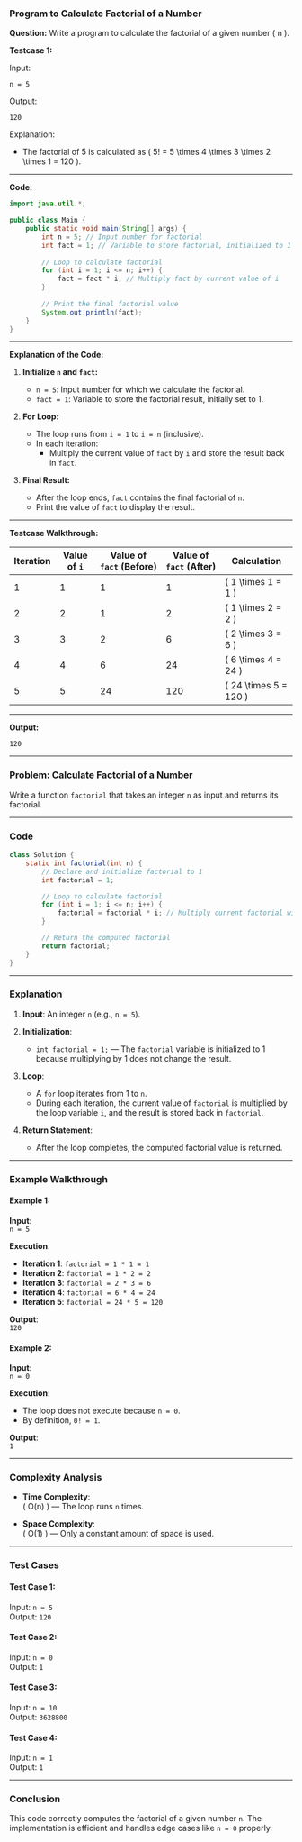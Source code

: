 

### **Program to Calculate Factorial of a Number**

**Question:**
Write a program to calculate the factorial of a given number \( n \).

**Testcase 1:**

Input:
```
n = 5
```

Output:
```
120
```

Explanation:
- The factorial of 5 is calculated as \( 5! = 5 \times 4 \times 3 \times 2 \times 1 = 120 \).

---

**Code:**

```java
import java.util.*;

public class Main {
    public static void main(String[] args) {
        int n = 5; // Input number for factorial
        int fact = 1; // Variable to store factorial, initialized to 1
        
        // Loop to calculate factorial
        for (int i = 1; i <= n; i++) {
            fact = fact * i; // Multiply fact by current value of i
        }
        
        // Print the final factorial value
        System.out.println(fact);
    }
}
```

---

**Explanation of the Code:**

1. **Initialize `n` and `fact`:**
   - `n = 5`: Input number for which we calculate the factorial.
   - `fact = 1`: Variable to store the factorial result, initially set to 1.

2. **For Loop:**
   - The loop runs from `i = 1` to `i = n` (inclusive).
   - In each iteration:
     - Multiply the current value of `fact` by `i` and store the result back in `fact`.

3. **Final Result:**
   - After the loop ends, `fact` contains the final factorial of `n`.
   - Print the value of `fact` to display the result.

---

**Testcase Walkthrough:**

| **Iteration** | **Value of `i`** | **Value of `fact` (Before)** | **Value of `fact` (After)** | **Calculation**     |
|---------------|-------------------|-----------------------------|----------------------------|---------------------|
| 1             | 1                 | 1                           | 1                          | \( 1 \times 1 = 1 \) |
| 2             | 2                 | 1                           | 2                          | \( 1 \times 2 = 2 \) |
| 3             | 3                 | 2                           | 6                          | \( 2 \times 3 = 6 \) |
| 4             | 4                 | 6                           | 24                         | \( 6 \times 4 = 24 \) |
| 5             | 5                 | 24                          | 120                        | \( 24 \times 5 = 120 \) |

---

**Output:**
```
120
```

---
### Problem: Calculate Factorial of a Number

Write a function `factorial` that takes an integer `n` as input and returns its factorial.

---

### **Code**

```java
class Solution {
    static int factorial(int n) {
        // Declare and initialize factorial to 1
        int factorial = 1;

        // Loop to calculate factorial
        for (int i = 1; i <= n; i++) {
            factorial = factorial * i; // Multiply current factorial with i
        }

        // Return the computed factorial
        return factorial;
    }
}
```

---

### **Explanation**

1. **Input**: An integer `n` (e.g., `n = 5`).

2. **Initialization**:
   - `int factorial = 1;` — The `factorial` variable is initialized to 1 because multiplying by 1 does not change the result.

3. **Loop**:
   - A `for` loop iterates from 1 to `n`.
   - During each iteration, the current value of `factorial` is multiplied by the loop variable `i`, and the result is stored back in `factorial`.

4. **Return Statement**:
   - After the loop completes, the computed factorial value is returned.

---

### **Example Walkthrough**

#### Example 1:
**Input**:  
`n = 5`

**Execution**:  
- **Iteration 1**: `factorial = 1 * 1 = 1`
- **Iteration 2**: `factorial = 1 * 2 = 2`
- **Iteration 3**: `factorial = 2 * 3 = 6`
- **Iteration 4**: `factorial = 6 * 4 = 24`
- **Iteration 5**: `factorial = 24 * 5 = 120`

**Output**:  
`120`

#### Example 2:
**Input**:  
`n = 0`

**Execution**:  
- The loop does not execute because `n = 0`.  
- By definition, `0! = 1`.

**Output**:  
`1`

---

### **Complexity Analysis**

- **Time Complexity**:  
  \( O(n) \) — The loop runs `n` times.

- **Space Complexity**:  
  \( O(1) \) — Only a constant amount of space is used.

---

### **Test Cases**

#### Test Case 1:
Input: `n = 5`  
Output: `120`

#### Test Case 2:
Input: `n = 0`  
Output: `1`

#### Test Case 3:
Input: `n = 10`  
Output: `3628800`

#### Test Case 4:
Input: `n = 1`  
Output: `1`

---

### **Conclusion**

This code correctly computes the factorial of a given number `n`. The implementation is efficient and handles edge cases like `n = 0` properly.

